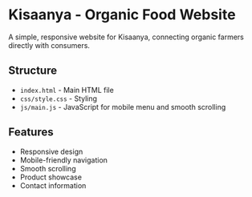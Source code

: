 # Kisaanya - Organic Food Website

A simple, responsive website for Kisaanya, connecting organic farmers directly with consumers.

## Structure
- `index.html` - Main HTML file
- `css/style.css` - Styling
- `js/main.js` - JavaScript for mobile menu and smooth scrolling

## Features
- Responsive design
- Mobile-friendly navigation
- Smooth scrolling
- Product showcase
- Contact information
